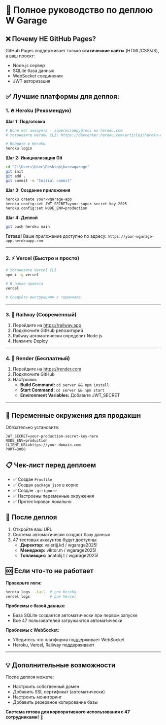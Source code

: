 # 🚀 Полное руководство по деплою W Garage

## ❌ Почему НЕ GitHub Pages?

GitHub Pages поддерживает только **статические сайты** (HTML/CSS/JS), а ваш проект:
- Node.js сервер
- SQLite база данных
- WebSocket соединения
- JWT авторизация

## ✅ Лучшие платформы для деплоя:

### 1. 🔥 **Heroku** (Рекомендую)

**Шаг 1: Подготовка**
```bash
# Если нет аккаунта - зарегистрируйтесь на heroku.com
# Установите Heroku CLI: https://devcenter.heroku.com/articles/heroku-cli

# Войдите в Heroku
heroku login
```

**Шаг 2: Инициализация Git**
```bash
cd "C:\Users\User\Desktop\basewgarage"
git init
git add .
git commit -m "Initial commit"
```

**Шаг 3: Создание приложения**
```bash
heroku create your-wgarage-app
heroku config:set JWT_SECRET=your-super-secret-key-2025
heroku config:set NODE_ENV=production
```

**Шаг 4: Деплой**
```bash
git push heroku main
```

**Готово!** Ваше приложение доступно по адресу: `https://your-wgarage-app.herokuapp.com`

---

### 2. ⚡ **Vercel** (Быстро и просто)

```bash
# Установите Vercel CLI
npm i -g vercel

# В папке проекта
vercel

# Следуйте инструкциям в терминале
```

---

### 3. 🚂 **Railway** (Современный)

1. Перейдите на https://railway.app
2. Подключите GitHub репозиторий
3. Railway автоматически определит Node.js
4. Нажмите Deploy

---

### 4. 🎨 **Render** (Бесплатный)

1. Перейдите на https://render.com
2. Подключите GitHub
3. Настройки:
   - **Build Command:** `cd server && npm install`
   - **Start Command:** `cd server && npm start`
   - **Environment Variables:** Добавьте JWT_SECRET

---

## 🔧 Переменные окружения для продакшн

Обязательно установите:

```env
JWT_SECRET=your-production-secret-key-here
NODE_ENV=production
CLIENT_URL=https://your-domain.com
PORT=3000
```

## 📋 Чек-лист перед деплоем

- ✅ Создан `Procfile`
- ✅ Создан `package.json` в корне
- ✅ Создан `.gitignore`
- ✅ Настроены переменные окружения
- ✅ Протестирован локально

## 🎯 После деплоя

1. Откройте ваш URL
2. Система автоматически создаст базу данных
3. 47 тестовых аккаунтов будут доступны:
   - **Директор:** valerijj.kd / wgarage2025!
   - **Менеджер:** viktor.m / wgarage2025!
   - **Топливщик:** anatolij.t / wgarage2025!

## 🆘 Если что-то не работает

**Проверьте логи:**
```bash
heroku logs --tail  # для Heroku
vercel logs         # для Vercel
```

**Проблемы с базой данных:**
- База SQLite создается автоматически при первом запуске
- Все 47 пользователей загружаются автоматически

**Проблемы с WebSocket:**
- Убедитесь что платформа поддерживает WebSocket
- Heroku, Vercel, Railway поддерживают

---

## 💡 Дополнительные возможности

После деплоя можете:
- Настроить собственный домен
- Добавить SSL сертификат (автоматически)
- Настроить мониторинг
- Добавить резервное копирование базы

**Система готова для корпоративного использования с 47 сотрудниками!** 🎉
